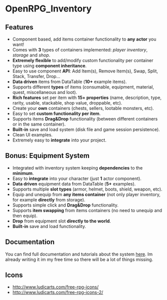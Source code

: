 # OpenRPG_Inventory

## Features

-   Component based, add items container functionality to **any actor**
    you want!
-   Comes with **3** types of containers implemented: *player
    inventory*, *storage* and *shop*.
-   **Extremely flexible** to add/modify custom functionality per
    container type using **component inheritance**.
-   Easy to use component **API**: Add Item(s), Remove Item(s), Swap,
    Split, Stack, Transfer, Drop...
-   **Data driven** items from DataTable (**10+** example items).
-   Supports different **types** of items (consumable, equipment,
    material, quest, miscellaneous and loot).
-   **Rich features** set per item with **15+ properties** (name,
    description, type, rarity, usable, stackable, shop value, droppable,
    etc).
-   Create your **own** containers (chests, sellers, lootable monsters,
    etc).
-   Easy to set **custom functionality per item**.
-   Supports items **Drag&Drop** functionality (between different
    containers or in the same container).
-   **Built-in** save and load system (disk file and game session
    persistence).
-   Clean UI examples.
-   Extremely easy to **integrate** into your project.

## Bonus: Equipment System

-   Integrated with inventory system keeping **dependencies** to the
    **minimum**.
-   Easy to **integrate** into your character (just **1** actor
    component).
-   **Data driven** equipment data from DataTable (**5+** examples).
-   Supports multiple **slot types** (armor, helmet, boots, shield,
    weapon, etc).
-   Equip and unequip from **any items container** (not only player
    inventory, for example **directly** from storage).
-   Supports simple click and **Drag&Drop** functionality.
-   Supports **item swapping** from items containers (no need to unequip
    and then equip).
-   **Drop** from equipment slot **directly to the world**.
-   **Built-in** save and load functionality.

## Documentation

You can find full documentation and tutorials about the system [here](https://openrpg-inventory.readthedocs.io/). Im already writing it im my free time so there will be a lot of things missing.

## Icons
  - http://www.ludicarts.com/free-rpg-icons/
  - http://www.ludicarts.com/free-rpg-icons-2/

